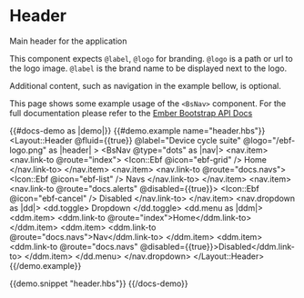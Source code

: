 # Header

Main header for the application

This component expects `@label`, `@logo` for branding.
`@logo` is a path or url to the logo image.
`@label` is the brand name to be displayed next to the logo.

Additional content, such as navigation in the example bellow, is optional.

This page shows some example usage of the `<BsNav>` component. For the full documentation please refer to the
[Ember Bootstrap API Docs](https://www.ember-bootstrap.com/api/classes/Components.Nav.html)

{{#docs-demo as |demo|}}
  {{#demo.example name="header.hbs"}}
    <Layout::Header
      @fluid={{true}}
      @label="Device cycle suite"
      @logo="/ebf-logo.png"
      as |header|
    >
      <BsNav @type="dots" as |nav|>
        <nav.item>
          <nav.link-to @route="index">
            <Icon::Ebf @icon="ebf-grid" /> Home
          </nav.link-to>
        </nav.item>
        <nav.item>
          <nav.link-to @route="docs.navs">
            <Icon::Ebf @icon="ebf-list" /> Navs
          </nav.link-to>
        </nav.item>
        <nav.item>
          <nav.link-to @route="docs.alerts" @disabled={{true}}>
            <Icon::Ebf @icon="ebf-cancel" /> Disabled
          </nav.link-to>
        </nav.item>
        <nav.dropdown as |dd|>
          <dd.toggle>
            Dropdown <span class="caret"></span>
          </dd.toggle>
          <dd.menu as |ddm|>
            <ddm.item>
              <ddm.link-to @route="index">Home</ddm.link-to>
            </ddm.item>
            <ddm.item>
              <ddm.link-to @route="docs.navs">Nav</ddm.link-to>
            </ddm.item>
            <ddm.item>
              <ddm.link-to @route="docs.navs" @disabled={{true}}>Disabled</ddm.link-to>
            </ddm.item>
          </dd.menu>
        </nav.dropdown>
      </BsNav>
    </Layout::Header> 
  {{/demo.example}}

  {{demo.snippet "header.hbs"}}
{{/docs-demo}}
